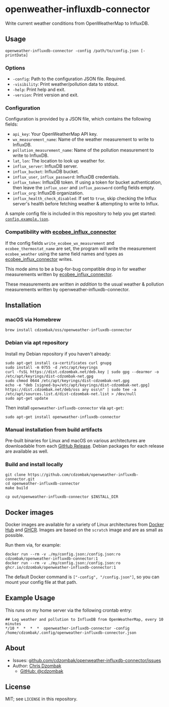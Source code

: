 # openweather-influxdb-connector

Write current weather conditions from OpenWeatherMap to InfluxDB.

## Usage

```text
openweather-influxdb-connector -config /path/to/config.json [-printData]
```

### Options

- `-config`: Path to the configuration JSON file. Required.
- `-visibility`: Print weather/pollution data to stdout.
- `-help`: Print help and exit.
- `-version`: Print version and exit.

### Configuration

Configuration is provided by a JSON file, which contains the following fields:

- `api_key`: Your OpenWeatherMap API key.
- `wx_measurement_name`: Name of the weather measurement to write to InfluxDB.
- `pollution_measurement_name`: Name of the pollution measurement to write to InfluxDB.
- `lat`, `lon`: The location to look up weather for.
- `influx_server`: InfluxDB server.
- `influx_bucket`: InfluxDB bucket.
- `influx_user`, `influx_password`: InfluxDB credentials.
- `influx_token`: InfluxDB token. If using a token for bucket authentication, then leave the `influx_user` and `influx_password` config fields empty.
- `influx_org`: InfluxDB organization.
- `influx_health_check_disabled`: If set to `true`, skip checking the Influx server's health before fetching weather & attempting to write to Influx.

A sample config file is included in this repository to help you get started: [`config.example.json`](https://github.com/cdzombak/openweather-influxdb-connector/blob/main/config.example.json).

### Compatibility with [ecobee_influx_connector](https://github.com/cdzombak/ecobee_influx_connector)

If the config fields `write_ecobee_wx_measurement` and `ecobee_thermostat_name` are set, the program will write the measurement `ecobee_weather` using the same field names and types as [ecobee_influx_connector](https://github.com/cdzombak/ecobee_influx_connector) writes.

This mode aims to be a bug-for-bug compatible drop in for weather measurements written by [ecobee_influx_connector](https://github.com/cdzombak/ecobee_influx_connector).

These measurements are written _in addition_ to the usual weather & pollution measurements written by openweather-influxdb-connector.

## Installation

### macOS via Homebrew

```shell
brew install cdzombak/oss/openweather-influxdb-connector
```

### Debian via apt repository

Install my Debian repository if you haven't already:

```shell
sudo apt-get install ca-certificates curl gnupg
sudo install -m 0755 -d /etc/apt/keyrings
curl -fsSL https://dist.cdzombak.net/deb.key | sudo gpg --dearmor -o /etc/apt/keyrings/dist-cdzombak-net.gpg
sudo chmod 0644 /etc/apt/keyrings/dist-cdzombak-net.gpg
echo -e "deb [signed-by=/etc/apt/keyrings/dist-cdzombak-net.gpg] https://dist.cdzombak.net/deb/oss any oss\n" | sudo tee -a /etc/apt/sources.list.d/dist-cdzombak-net.list > /dev/null
sudo apt-get update
```

Then install `openweather-influxdb-connector` via `apt-get`:

```shell
sudo apt-get install openweather-influxdb-connector
```

### Manual installation from build artifacts

Pre-built binaries for Linux and macOS on various architectures are downloadable from each [GitHub Release](https://github.com/cdzombak/openweather-influxdb-connector/releases). Debian packages for each release are available as well.

### Build and install locally

```shell
git clone https://github.com/cdzombak/openweather-influxdb-connector.git
cd openweather-influxdb-connector
make build

cp out/openweather-influxdb-connector $INSTALL_DIR
```

## Docker images

Docker images are available for a variety of Linux architectures from [Docker Hub](https://hub.docker.com/r/cdzombak/openweather-influxdb-connector) and [GHCR](https://github.com/cdzombak/unshorten/pkgs/container/openweather-influxdb-connector). Images are based on the `scratch` image and are as small as possible.

Run them via, for example:

```shell
docker run --rm -v ./my/config.json:/config.json:ro cdzombak/openweather-influxdb-connector:1
docker run --rm -v ./my/config.json:/config.json:ro ghcr.io/cdzombak/openweather-influxdb-connector:1
```

The default Docker command is `["-config", "/config.json"]`, so you can mount your config file at that path.

## Example Usage

This runs on my home server via the following crontab entry:

```text
## Log weather and pollution to InfluxDB from OpenWeatherMap, every 10 minutes
*/10 *  *  *  *  openweather-influxdb-connector -config /home/cdzombak/.config/openweather-influxdb-connector.json
```

## About

- Issues: [github.com/cdzombak/openweather-influxdb-connector/issues](https://github.com/cdzombak/openweather-influxdb-connector/issues)
- Author: [Chris Dzombak](https://www.dzombak.com)
  - [GitHub: @cdzombak](https://www.github.com/cdzombak)

## License

MIT; see `LICENSE` in this repository.
